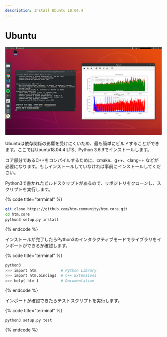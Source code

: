 ```yaml
---
description: Install Ubuntu 18.04.4
---
```


# Ubuntu

![&#x56F3;1-1](../../.gitbook/assets/1-1.png)

Ubuntuは依存関係の影響を受けにくいため、最も簡単にビルドすることができます。ここではUbuntu18.04.4 LTS、Python 3.6.9でインストールします。

コア部分であるC++をコンパイルするために、cmake、g++、clang++ などが必要になります。もしインストールしていなければ事前にインストールしてください。

Python3で書かれたビルドスクリプトがあるので、リポジトリをクローンし、スクリプトを実行します。

{% code title="terminal" %}
```bash
git clone https://github.com/htm-community/htm.core.git
cd htm.core
python3 setup.py install
```
{% endcode %}

インストールが完了したらPython3のインタラクティブモードでライブラリをインポートができるか確認します。

{% code title="terminal" %}
```bash
python3
>>> import htm           # Python Library
>>> import htm.bindings  # C++ Extensions
>>> help( htm )          # Documentation
```
{% endcode %}

インポートが確認できたらテストスクリプトを実行します。

{% code title="terminal" %}
```bash
python3 setup.py test
```
{% endcode %}

